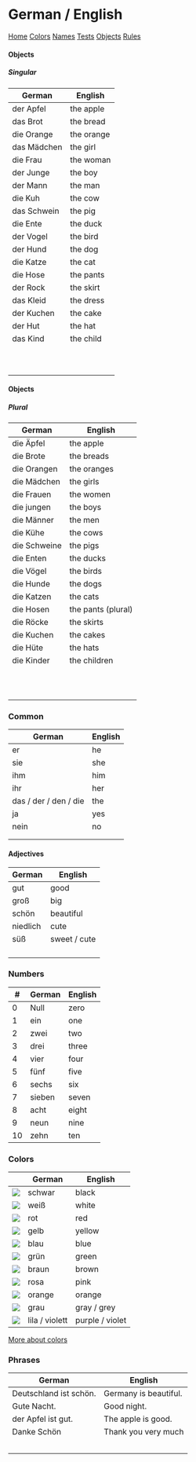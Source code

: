 # German / English #

[Home](#) [Colors](colors) [Names](names) [Tests](tests) [Objects](objects) [Rules](rules) 

#### Objects #### 

##### Singular

| German      | English    |
| ----------- | ---------- |
| der Apfel   | the apple  |
| das Brot    | the bread  |
| die Orange  | the orange |
| das Mädchen | the girl   |
| die Frau    | the woman  |
| der Junge   | the boy    |
| der Mann    | the man    |
| die Kuh     | the cow    |
| das Schwein | the pig    |
| die Ente    | the duck   |
| der Vogel   | the bird   |
| der Hund    | the dog    |
| die Katze   | the cat    |
| die Hose    | the pants  |
| der Rock    | the skirt  |
| das Kleid   | the dress  |
| der Kuchen  | the cake   |
| der Hut     | the hat    |
| das Kind    | the child  |
|             |            |
|             |            |
|             |            |
|             |            |
|             |            |
|             |            |
|             |            |
|             |            |
|             |            |
|             |            |

#### Objects

##### Plural

| German       | English            |
| ------------ | ------------------ |
| die Äpfel    | the apple          |
| die Brote    | the breads         |
| die Orangen  | the oranges        |
| die Mädchen  | the girls          |
| die Frauen   | the women          |
| die jungen   | the boys           |
| die Männer   | the men            |
| die Kühe     | the cows           |
| die Schweine | the pigs           |
| die Enten    | the ducks          |
| die Vögel    | the birds          |
| die Hunde    | the dogs           |
| die Katzen   | the cats           |
| die Hosen    | the pants (plural) |
| die Röcke    | the skirts         |
| die Kuchen   | the cakes          |
| die Hüte     | the hats           |
| die Kinder   | the children       |
|              |                    |
|              |                    |
|              |                    |
|              |                    |
|              |                    |
|              |                    |
|              |                    |
|              |                    |
|              |                    |
|              |                    |
|              |                    |

### Common ###

| German                | English |
| --------------------- | ------- |
| er                    | he      |
| sie                   | she     |
| ihm                   | him     |
| ihr                   | her     |
| das / der / den / die | the     |
| ja                    | yes     |
| nein                  | no      |
|                       |         |
|                       |         |



#### Adjectives ####

| German   | English      |
| -------- | ------------ |
| gut      | good         |
| groß     | big          |
| schön    | beautiful    |
| niedlich | cute         |
| süß      | sweet / cute |
|          |              |
|          |              |
|          |              |
|          |              |

### Numbers

| #    | German | English |
| ---- | ------ | ------- |
| 0    | Null   | zero    |
| 1    | ein    | one     |
| 2    | zwei   | two     |
| 3    | drei   | three   |
| 4    | vier   | four    |
| 5    | fünf   | five    |
| 6    | sechs  | six     |
| 7    | sieben | seven   |
| 8    | acht   | eight   |
| 9    | neun   | nine    |
| 10   | zehn   | ten     |

### Colors ###

|                                                              | German         | English         |
| ------------------------------------------------------------ | -------------- | --------------- |
| ![](https://www.omniglot.com/images/bullets/bullet_black.gif) | schwar         | black           |
| ![](https://www.omniglot.com/images/bullets/bullet_white.gif) | weiß           | white           |
| ![](https://www.omniglot.com/images/bullets/bullet_red.gif)  | rot            | red             |
| ![](https://www.omniglot.com/images/bullets/bullet_yellow.gif) | gelb           | yellow          |
| ![](https://www.omniglot.com/images/bullets/bullet_blue.gif) | blau           | blue            |
| ![](https://www.omniglot.com/images/bullets/bullet_green.gif) | grün           | green           |
| ![](https://www.omniglot.com/images/bullets/bullet_brown.gif) | braun          | brown           |
| ![](https://www.omniglot.com/images/bullets/bullet_pink.gif) | rosa           | pink            |
| ![](https://www.omniglot.com/images/bullets/bullet_orange.gif) | orange         | orange          |
| ![](https://www.omniglot.com/images/bullets/bullet_grey.gif) | grau           | gray / grey     |
| ![](https://www.omniglot.com/images/bullets/bullet_purple.gif) | lila / violett | purple / violet |

[More about colors](/colors)

### Phrases ###

| German                 | English               |
| ---------------------- | --------------------- |
| Deutschland ist schön. | Germany is beautiful. |
| Gute Nacht.            | Good night.           |
| der Apfel ist gut.     | The apple is good.    |
| Danke Schön            | Thank you very much   |
|                        |                       |
|                        |                       |
|                        |                       |
|                        |                       |
|                        |                       |

